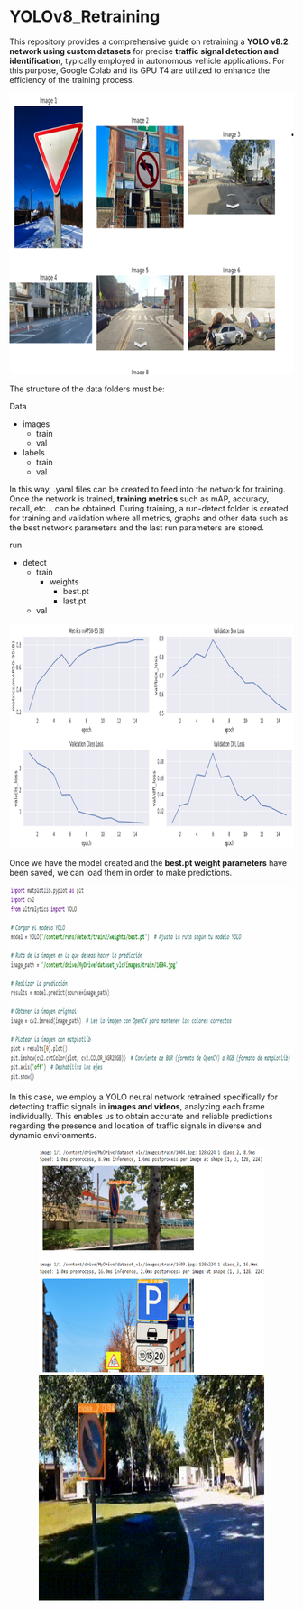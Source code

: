 # YOLOv8_Retraining
This repository provides a comprehensive guide on retraining a **YOLO v8.2 network using custom datasets** for precise **traffic signal detection and identification**, typically employed in autonomous vehicle applications. For this purpose, Google Colab and its GPU T4 are utilized to enhance the efficiency of the training process.

<p align="center">
    <img src="https://github.com/sergio94al/YOLOv8_Retraining/blob/main/dataset_.png" width="850" height="500">
</p>

The structure of the data folders must be: 

Data
- images
  - train
  - val
- labels
  - train
  - val
     
In this way, .yaml files can be created to feed into the network for training. Once the network is trained, **training metrics** such as mAP, accuracy, recall, etc... can be obtained. During training, a run-detect folder is created for training and validation where all metrics, graphs and other data such as the best network parameters and the last run parameters are stored.

run
- detect
    - train
        - weights
          - best.pt
          - last.pt
    - val

<p align="center">
    <img src="https://github.com/sergio94al/YOLOv8_Retraining/blob/main/metrics_plots.png" width="900" height="400">
</p>

Once we have the model created and the **best.pt weight parameters** have been saved, we can load them in order to make predictions. 

<p align="center">
    <img src="https://github.com/sergio94al/YOLOv8_Retraining/blob/main/predicting_images.png" width="950" height="350">
</p>

In this case, we employ a YOLO neural network retrained specifically for detecting traffic signals in **images and videos**, analyzing each frame individually. This enables us to obtain accurate and reliable predictions regarding the presence and location of traffic signals in diverse and dynamic environments.

<p align="center">
    <img src="https://github.com/sergio94al/YOLOv8_Retraining/blob/main/real_images_prediction.png" width="400" height="400" style="display: inline-block;">
    <img src="https://github.com/sergio94al/YOLOv8_Retraining/blob/main/Video_predicting.gif" width="400" height="400" style="display: inline-block;">
</p>




